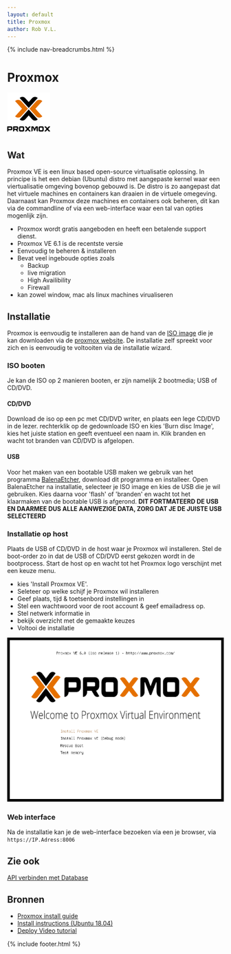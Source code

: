 ```yaml
---
layout: default
title: Proxmox
author: Rob V.L.
---
```


{% include nav-breadcrumbs.html %}



# Proxmox

![Proxmox](../../media/logo/proxmox.png)


## Wat
Proxmox VE is een linux based open-source virtualisatie oplossing. In principe is het een debian (Ubuntu) distro met aangepaste kernel waar een viertualisatie omgeving bovenop gebouwd is. De distro is zo aangepast dat het virtuele machines en containers kan draaien in de virtuele omegeving. Daarnaast kan Proxmox deze machines en containers ook beheren, dit kan via de commandline of via een web-interface waar een tal van opties mogenlijk zijn. 

* Proxmox wordt gratis aangeboden en heeft een betalende support dienst.
* Proxmox VE 6.1 is de recentste versie
* Eenvoudig te beheren & installeren
* Bevat veel ingeboude opties zoals 
    * Backup
    * live migration
    * High Availibility
    * Firewall
* kan zowel window, mac als linux machines virualiseren


## Installatie 
Proxmox is eenvoudig te installeren aan de hand van de [ISO image](https://www.proxmox.com/en/downloads/category/iso-images-pve) die je kan downloaden via de [proxmox website](https://www.proxmox.com/en/). De installatie zelf spreekt voor zich en is eenvoudig te voltooiten via de installatie wizard.

### ISO booten
Je kan de ISO op 2 manieren booten, er zijn namelijk 2 bootmedia; USB of CD/DVD.

#### CD/DVD
Download de iso op een pc met CD/DVD writer, en plaats een lege CD/DVD in de lezer.
rechterklik op de gedownloade ISO en kies 'Burn disc Image', kies het juiste station en geeft eventueel een naam in.
Klik branden en wacht tot branden van CD/DVD is afgelopen.

#### USB
Voor het maken van een bootable USB maken we gebruik van het programma [BalenaEtcher](https://www.balena.io/etcher/), download dit programma en installeer.
Open BalenaEtcher na installatie, selecteer je ISO image en kies de USB die je wil gebruiken. Kies daarna voor 'flash' of 'branden' en wacht tot het klaarmaken van de bootable USB is afgerond.
__DIT FORTMATEERD DE USB EN DAARMEE DUS ALLE AANWEZIGE DATA, ZORG DAT JE DE JUISTE USB SELECTEERD__

### Installatie op host
Plaats de USB of CD/DVD in de host waar je Proxmox wil installeren. Stel de boot-order zo in dat de USB of CD/DVD eerst gekozen wordt in de bootprocess.
Start de host op en wacht tot het Proxmox logo verschijnt met een keuze menu.
* kies 'Install Proxmox VE'.
* Seleteer op welke schijf je Proxmox wil installeren
* Geef plaats, tijd & toetsenbord instellingen in
* Stel een wachtwoord voor de root account & geef emailadress op.
* Stel netwerk informatie in
* bekijk overzicht met de gemaakte keuzes
* Voltooi de installatie 

![install](../../media/proxmox/install.gif)

### Web interface
Na de installatie kan je de web-interface bezoeken via een je browser, via ```https://IP.Adress:8006```


## Zie ook
[API verbinden met Database](link)

## Bronnen 
* [Proxmox install guide](https://pve.proxmox.com/pve-docs/images/screenshot/pve-grub-menu.png)
* [Install instructions (Ubuntu 18.04)](https://docs.microsoft.com/nl-nl/dotnet/core/install/linux-package-manager-ubuntu-1804)
* [Deploy Video tutorial](https://www.youtube.com/watch?v=6VK370-Yk3A)

{% include footer.html %}
